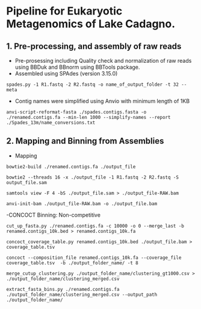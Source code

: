 # Pipeline for Eukaryotic Metagenomics of Lake Cadagno. 

## 1. Pre-processing, and assembly of raw reads

- Pre-prosessing including Quality check and normalization of raw reads using BBDuk and BBnorm using BBTools package.
- Assembled using SPAdes (version 3.15.0) 

```spades.py -1 R1.fastq -2 R2.fastq -o name_of_output_folder -t 32 --meta``` 
- Contig names were simplified using Anvio with minimum length of 1KB 

```anvi-script-reformat-fasta ./spades.contigs.fasta -o ./renamed.contigs.fa --min-len 1000 --simplify-names --report ./Spades_13m/name_conversions.txt```

## 2. Mapping and Binning from Assemblies

- Mapping

```bowtie2-build ./renamed.contigs.fa ./output_file```

```bowtie2 --threads 16 -x ./output_file -1 R1.fastq -2 R2.fastq -S output_file.sam```

```samtools view -F 4 -bS ./output_file.sam > ./output_file-RAW.bam```

```anvi-init-bam ./output_file-RAW.bam -o ./output_file.bam```

-CONCOCT Binning: Non-competitive

```cut_up_fasta.py ./renamed.contigs.fa -c 10000 -o 0 --merge_last -b renamed.contigs_10k.bed > renamed.contigs_10k.fa```

```concoct_coverage_table.py renamed.contigs_10k.bed ./output_file.bam > coverage_table.tsv```

```concoct --composition_file renamed.contigs_10k.fa --coverage_file coverage_table.tsv  -b ./output_folder_name/ -t 8```

```merge_cutup_clustering.py ./output_folder_name/clustering_gt1000.csv > ./output_folder_name/clustering_merged.csv```

```extract_fasta_bins.py ./renamed.contigs.fa ./output_folder_name/clustering_merged.csv --output_path ./output_folder_name/```




